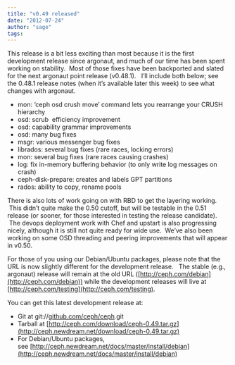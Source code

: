 ```yaml
---
title: "v0.49 released"
date: "2012-07-24"
author: "sage"
tags: 
---
```


This release is a bit less exciting than most because it is the first development release since argonaut, and much of our time has been spent working on stability.  Most of those fixes have been backported and slated for the next argonaut point release (v0.48.1).   I’ll include both below; see the 0.48.1 release notes (when it’s available later this week) to see what changes with argonaut.

- mon: ‘ceph osd crush move’ command lets you rearrange your CRUSH hierarchy
- osd: scrub  efficiency improvement
- osd: capability grammar improvements
- osd: many bug fixes
- msgr: various messenger bug fixes
- librados: several bug fixes (rare races, locking errors)
- mon: several bug fixes (rare races causing crashes)
- log: fix in-memory buffering behavior (to only write log messages on crash)
- ceph-disk-prepare: creates and labels GPT partitions
- rados: ability to copy, rename pools

There is also lots of work going on with RBD to get the layering working.  This didn’t quite make the 0.50 cutoff, but will be testable in the 0.51 release (or sooner, for those interested in testing the release candidate).  The devops deployment work with Chef and upstart is also progressing nicely, although it is still not quite ready for wide use.  We’ve also been working on some OSD threading and peering improvements that will appear in v0.50.

For those of you using our Debian/Ubuntu packages, please note that the URL is now slightly different for the development release.   The stable (e.g., argonaut) release will remain at the old URL ([http://ceph.com/debian](http://ceph.com/debian)) while the development releases will live at [http://ceph.com/testing](http://ceph.com/testing).

You can get this latest development release at:

- Git at git://[github.com/ceph/ceph](http://github.com/ceph/ceph).git
- Tarball at [http://ceph.com/download/ceph-0.49.tar.gz](http://ceph.newdream.net/download/ceph-0.49.tar.gz)
- For Debian/Ubuntu packages, see [http://ceph.newdream.net/docs/master/install/debian](http://ceph.newdream.net/docs/master/install/debian)

